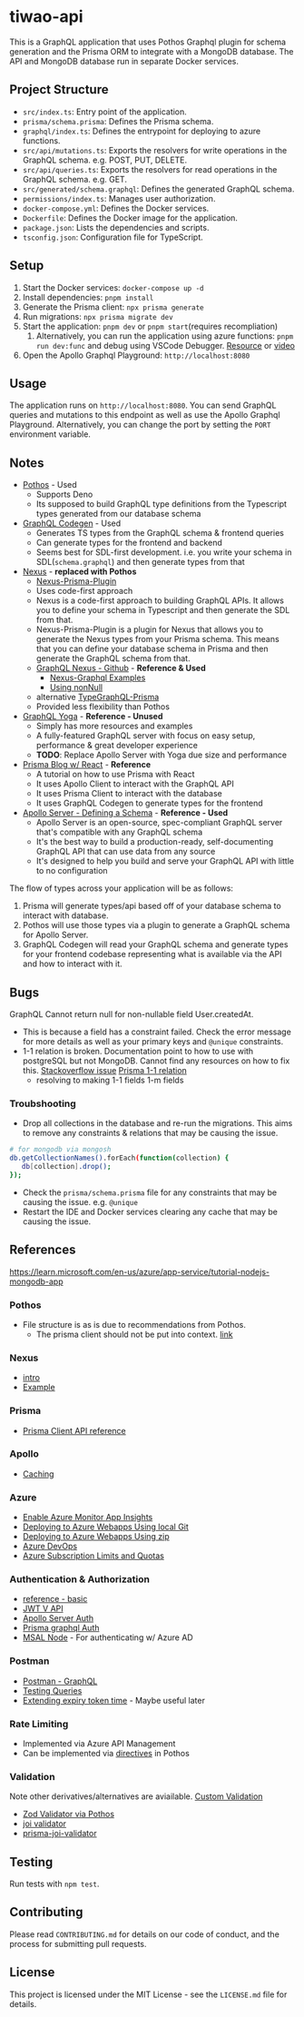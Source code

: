 # tiwao-api

This is a GraphQL application that uses Pothos Graphql plugin for schema generation and the Prisma ORM to integrate with a MongoDB database. The API and MongoDB database run in separate Docker services.

## Project Structure

- `src/index.ts`: Entry point of the application.
- `prisma/schema.prisma`: Defines the Prisma schema.
- `graphql/index.ts`: Defines the entrypoint for deploying to azure functions.
- `src/api/mutations.ts`: Exports the resolvers for write operations in the GraphQL schema. e.g. POST, PUT, DELETE.
- `src/api/queries.ts`: Exports the resolvers for read operations in the GraphQL schema. e.g. GET.
- `src/generated/schema.graphql`: Defines the generated GraphQL schema.
- `permissions/index.ts`: Manages user authorization.
- `docker-compose.yml`: Defines the Docker services.
- `Dockerfile`: Defines the Docker image for the application.
- `package.json`: Lists the dependencies and scripts.
- `tsconfig.json`: Configuration file for TypeScript.

## Setup

1. Start the Docker services: `docker-compose up -d`
2. Install dependencies: `pnpm install`
3. Generate the Prisma client: `npx prisma generate`
4. Run migrations: `npx prisma migrate dev`
5. Start the application: `pnpm dev` or `pnpm start`(requires recompliation)
   1. Alternatively, you can run the application using azure functions: `pnpm run dev:func` and debug using VSCode Debugger. [Resource](https://www.apollographql.com/docs/apollo-server/v3/deployment/azure-functions/) or [video](https://youtu.be/unUeFApHeT0)
6. Open the Apollo Graphql Playground: `http://localhost:8080`  

## Usage

The application runs on `http://localhost:8080`. You can send GraphQL queries and mutations to this endpoint as well as use the Apollo Graphql Playground. Alternatively, you can change the port by setting the `PORT` environment variable.

## Notes
- [Pothos](https://pothos-graphql.dev/) - Used
    - Supports Deno
    - Its supposed to build GraphQL type definitions from the Typescript types generated from our database schema
- [GraphQL Codegen](https://the-guild.dev/graphql/codegen) - Used
    - Generates TS types from the GraphQL schema & frontend queries
    - Can generate types for the frontend and backend
    - Seems best for SDL-first development. i.e. you write your schema in SDL(`schema.graphql`) and then generate types from that
- [Nexus](https://nexusjs.org/docs/) - **replaced with Pothos**
    - [Nexus-Prisma-Plugin](https://graphql-nexus.github.io/nexus-prisma)
    - Uses code-first approach
    - Nexus is a code-first approach to building GraphQL APIs. It allows you to define your schema in Typescript and then generate the SDL from that.
    - Nexus-Prisma-Plugin is a plugin for Nexus that allows you to generate the Nexus types from your Prisma schema. This means that you can define your database schema in Prisma and then generate the GraphQL schema from that.
    - [GraphQL Nexus - Github](https://github.com/prisma/prisma-examples/tree/latest/typescript/graphql-nexus) - **Reference & Used**
        - [Nexus-Graphql Examples](https://github.com/graphql-nexus/nexus/tree/main/examples)
        - [Using nonNull](https://nexusjs.org/docs/api/list-nonNull#nonnull)
    - alternative [TypeGraphQL-Prisma](https://www.npmjs.com/package/typegraphql-prisma)
    - Provided less flexibility than Pothos
- [GraphQL Yoga](https://the-guild.dev/graphql/yoga-server/tutorial/basic/07-connecting-server-and-database) - **Reference - Unused**
    - Simply has more resources and examples
    - A fully-featured GraphQL server with focus on easy setup, performance & great developer experience
    - **TODO**: Replace Apollo Server with Yoga due size and performance
- [Prisma Blog w/ React](https://www.prisma.io/blog/e2e-type-safety-graphql-react-2-j9mEyHY0Ej) - **Reference**
    - A tutorial on how to use Prisma with React
    - It uses Apollo Client to interact with the GraphQL API
    - It uses Prisma Client to interact with the database
    - It uses GraphQL Codegen to generate types for the frontend
- [Apollo Server - Defining a Schema](https://www.apollographql.com/docs/apollo-server/schema/schema) - **Reference - Used**
    - Apollo Server is an open-source, spec-compliant GraphQL server that's compatible with any GraphQL schema
    - It's the best way to build a production-ready, self-documenting GraphQL API that can use data from any source
    - It's designed to help you build and serve your GraphQL API with little to no configuration

The flow of types across your application will be as follows:
1. Prisma will generate types/api based off of your database schema to interact with database.
2. Pothos will use those types via a plugin to generate a GraphQL schema for Apollo Server.
3. GraphQL Codegen will read your GraphQL schema and generate types for your frontend codebase representing what is available via the API and how to interact with it.

## Bugs
GraphQL Cannot return null for non-nullable field User.createdAt.
- This is because a field has a constraint failed. Check the error message for more details as well as your primary keys and `@unique` constraints.
- 1-1 relation is broken. Documentation point to how to use with postgreSQL but not MongoDB. Cannot find any resources on how to fix this. [Stackoverflow issue](https://stackoverflow.com/questions/78038901/prismamongo-cant-delete-model-with-relations-the-change-you-are-trying-to) [Prisma 1-1 relation](https://www.prisma.io/docs/orm/prisma-schema/data-model/relations/one-to-one-relations#mongodb)
    - resolving to making 1-1 fields 1-m fields
### Troubshooting
- Drop all collections in the database and re-run the migrations. This aims to remove any constraints & relations that may be causing the issue.
```sh
# for mongodb via mongosh
db.getCollectionNames().forEach(function(collection) {
   db[collection].drop();
});
```
- Check the `prisma/schema.prisma` file for any constraints that may be causing the issue. e.g. `@unique`
- Restart the IDE and Docker services clearing any cache that may be causing the issue.

## References
https://learn.microsoft.com/en-us/azure/app-service/tutorial-nodejs-mongodb-app

### Pothos
- File structure is as is due to recommendations from Pothos.
    - The prisma client should not be put into context. [link](https://pothos-graphql.dev/docs/plugins/prisma#:~:text=It%20is%20strongly,Context)
### Nexus
- [intro](https://www.prisma.io/blog/using-graphql-nexus-with-a-database-pmyl3660ncst)
- [Example](https://blog.reilly.dev/building-typesafe-full-stack-app-w-apollo-server-4-railway-prisma-pothos-next-ts-part-1-setting-up-the-server#heading-add-root-mutation-andamp-resolver-for-user-type)
### Prisma
- [Prisma Client API reference](https://www.prisma.io/docs/orm/reference/prisma-client-reference#upsert)
### Apollo
- [Caching](https://www.apollographql.com/docs/apollo-server/performance/caching#setting-cache-hints)

### Azure
- [Enable Azure Monitor App Insights](https://learn.microsoft.com/en-us/azure/azure-monitor/app/javascript-sdk?tabs=npmpackage)
- [Deploying to Azure Webapps Using local Git](https://learn.microsoft.com/en-us/azure/app-service/deploy-zip?tabs=cli)
- [Deploying to Azure Webapps Using zip](https://learn.microsoft.com/en-us/azure/app-service/deploy-zip?tabs=cli)
- [Azure DevOps](https://www.youtube.com/watch?v=5jOvVY1G62U)
- [Azure Subscription Limits and Quotas](https://learn.microsoft.com/en-us/azure/azure-resource-manager/management/azure-subscription-service-limits#api-management-limits)

### Authentication & Authorization
- [reference - basic](https://github.com/mandiwise/basic-apollo-auth-demo)
- [JWT V API](https://softwareengineering.stackexchange.com/a/419604)
- [Apollo Server Auth](https://www.apollographql.com/docs/apollo-server/security/authentication/#in-resolvers)
- [Prisma graphql Auth](https://github.com/prisma/prisma-examples/blob/latest/typescript/graphql-auth/src/permissions/index.ts)
- [MSAL Node](https://github.com/AzureAD/microsoft-authentication-library-for-js/tree/dev/lib/msal-node) - For authenticating w/ Azure AD

### Postman
- [Postman - GraphQL](https://learning.postman.com/docs/sending-requests/supported-api-frameworks/graphql/)
- [Testing Queries](https://youtu.be/kygb3sf3Nhc)
- [Extending expiry token time](https://community.postman.com/t/is-it-possible-to-extend-the-expiry-time-of-a-token/44841/3) - Maybe useful later

### Rate Limiting
- Implemented via Azure API Management
- Can be implemented via [directives](https://pothos-graphql.dev/docs/plugins/directives) in Pothos

### Validation
Note other derivatives/alternatives are aviailable. [Custom Validation](https://www.prisma.io/docs/orm/prisma-client/queries/custom-validation)
- [Zod Validator via Pothos](https://pothos-graphql.dev/docs/plugins/validation)
- [joi validator](https://joi.dev/)
- [prisma-joi-validator](https://github.com/omar-dulaimi/prisma-joi-generator)

## Testing

Run tests with `npm test`.

## Contributing

Please read `CONTRIBUTING.md` for details on our code of conduct, and the process for submitting pull requests.

## License

This project is licensed under the MIT License - see the `LICENSE.md` file for details.
